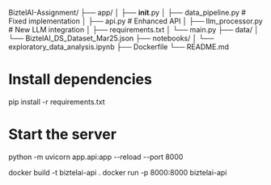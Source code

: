 BiztelAI-Assignment/
├── app/
│   ├── __init__.py
│   ├── data_pipeline.py    # Fixed implementation
│   ├── api.py              # Enhanced API
│   ├── llm_processor.py    # New LLM integration
│   ├── requirements.txt
│   └── main.py
├── data/
│   └── BiztelAI_DS_Dataset_Mar25.json
├── notebooks/
│   └── exploratory_data_analysis.ipynb
├── Dockerfile
└── README.md

# Install dependencies
pip install -r requirements.txt

# Start the server

python -m uvicorn app.api:app --reload --port 8000


docker build -t biztelai-api .
docker run -p 8000:8000 biztelai-api